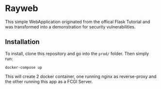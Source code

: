# Rayweb

This simple WebApplication originated from the offical Flask Tutorial and was transformed into a demonstration for security vulnerabilities.

## Installation

To install, clone this repository and go into the `prod/` folder. Then simply run:

```text
docker-compose up
```

This will create 2 docker container, one running nginx as reverse-proxy and the other running this app as a FCGI Server.
